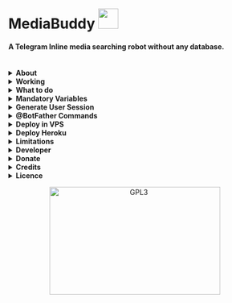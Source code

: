 <h1 align="left">
    <a target="_blank">
        MediaBuddy
        <img src="https://loading.io/assets/img/c/icon/search.svg" width="40px" style="max-width:100%;">
    </a>
</h1>

#### A Telegram Inline media searching robot without any database.
<br>

<details>
    <summary><b>About</b></summary>
    <p align="left"></p>
        <a target="_blank">
            <img src="https://c.tenor.com/rec5dlPBK2cAAAAd/mr-bean-waiting.gif" width="300px" />
    </a>

    mediaBuddy is an inline media searching robot. If you have so many movie channels and you are searching for a 
    particular movie in each and everywhere and spending your valuable time in this process, the bot is yours.
    The bot can search inline in your movie chats and also can provide a link to your queried one, thus you can 
    easily access the required media. Your perfect media buddy.

</details>
<details>
    <summary><b>Working</b></summary>
    <p align="left"></p>

        🔷 When bot is deployed with a user session string, it will find all the groups and channels of the user.
        🔷 From the above, it sorts the movies channels and groups and make a master list for searching your queries.
        🔷 When you search a keyword as inline, the bot will search the same in the master list and gives the output.
        🔷 The output will be the file name with a hyper link to the original file.
        🔷 By clicking, you can easily migrate to the file location thus saves your valuable time in searching.
</details>
<details>
    <summary><b>What to do</b></summary>
    <p align="left"></p>

        🔷 Make an inline bot with Telegram Botfather.
        🔷 Deploy the bot local pc, VPS or in heroku.
        🔷 Join some movie channels.
        🔷 Search movies inline.
</details>
<details>
    <summary><b>Mandatory Variables</b></summary>
    <p align="left"></p>
    
    🔷 API_HASH        -   Your API Hash, get it from my.telegram.org
    🔷 APP_ID          -   Your APP ID, get it from my.telegram.org 
    🔷 BOT_TOKEN       -   Your bot token, get it from @BotFather
    🔷 TG_USER_SESSION -   Your session string (Generate for 'User', dont use any bot session)
</details>
<details>
    <summary><b>Generate User Session</b></summary>
    <p align="left"></p>
    <a href="https://replit.com/@ayrahikari/pyrogram-session-maker">
        <img src="https://img.shields.io/badge/Generate-String%20Session-orange" height="30" />
</a>
    <ul>
        <li>Open the above link and start the application.</li>
        <li>Give your APP_ID, API_HASH - Get it from <a href="https://my.telegram.org/auth"><b>HERE</b></a> </li>
        <li>On the next step, select <code>1 = User Bot</code> option .</li>
        <li>Give your phone number in <a href="https://www.cm.com/blog/how-to-format-international-telephone-numbers/">international format</a> .</li>
        <li>Give the OTP and Auth Phrase if any</li>
        <li>This will get your long user session string</li>
        <li><a href="https://docs.pyrogram.org/topics/storage-engines?highlight=string%20sessions#session-strings"><b>Keep the String safe, anyone can access your account using it.</b></a></li>
    </ul>
</details>
<details>
    <summary><b>@BotFather Commands</b></summary>
    <p align="left">
    
    start - Check Alive                     Usage: /start
    view   - Vire the currents chats        Usage: /viewchats
    update - Add a chat to the list         Usage: /update -100xxxxxxxxxx
    delete - Remove chats from the list     Usage: /remove -100xxxxxxxxxx
</details>
<details>
    <summary><b>Deploy in VPS</b></summary>
    <p align="left">
    <ul>
        <li>Create a <code>config.py</code> file with the Mandatory Variables mentioned above.</li>
        <li>Refer <code>sample_config.py</code> for creating <code>config.py</code> file. don't miss any parameters</li>
        <li>Open terminal and run the following commands.</li>
        <li><code>git clone https://github.com/m4mallu/mediaBuddy</code></li>
        <li><code>cd mediaBuddy</code></li>
        <li>Save the <code>config.py</code> file in side the current working directory cloned.</li>
        <li>Run the below commands in the same terminal window.</li>
    </ul>

    virtualenv -p python3 venv
    . ./venv/bin/activate
    pip3 install -r requirements.txt
    python3 main.py
</details>
<details>
    <summary><b>Deploy Heroku</b></summary>
    <p align="left">
        <a href="https://heroku.com/deploy?template=https://github.com/m4mallu/mediaBuddy">
     <img height="30px" src="https://img.shields.io/badge/Deploy%20To%20Heroku-blueviolet?style=for-the-badge&logo=heroku">
  </a></p>
</details>
<details>
    <summary><b>Limitations</b></summary>
    <p align="left">
    <ul>
        <li>Presently <code>document</code> type is only supported.</li>
        <li>Chance for getting heavy FloodWaits in <code>searchMessages</code> in case of massive number of media chats.</li>
    </ul>
</details>
<details>
    <summary><b>Developer</b></summary>
    <p align="left">
        <img alt="GPL3" src ="https://c.tenor.com/10Zdx_RXqgcAAAAC/programming-crazy.gif" width="260px" style="max-width:100%;"/><br>
            <a href="https://t.me/space4renjith"><b>Renjit Mangal</b></a> &nbsp;|&nbsp;
                <a href="https://t.me/rmprojects"><b>Update Channel</b></a>
    </p>
</details>
<details>
    <summary><b>Donate</b></summary>
    <p align="left"><br>
    <b>Buy me a coffee for the work !</b><br>
    <img src="https://telegra.ph/file/b926b7e8ea84826d81d8a.png" width="260px" style="max-width:100%;"/><br><br>
      <a href="https://www.paypal.me/space4renjith" target="_blank">
        <img src="https://img.shields.io/badge/Donate-Me-blueviolet?style=for-the-badge&logo=paypal">
    </a>
</p>
</details>
<details>
    <summary><b>Credits</b></summary>
    <p align="left">
        <a href="https://github.com/pyrogram/pyrogram"><b>Pyrogram</b></a>
    </p>
</details>
<details>
    <summary><b>Licence</b></summary>
    <p align="left">
        <a href="https://choosealicense.com/licenses/gpl-3.0/">
            <img alt="GPL3" src ="https://telegra.ph/file/dd47727c24b7e7384a760.png" width="150" height="150"/>
        </a>
    </p>
</details>
<p align="center">
    <a href="https://t.me/space4renjith">
        <img alt="GPL3" src ="https://telegra.ph/file/c4f778ccfc576a954dd20.gif" width="340" height="214"/>
    </a>
</p>
